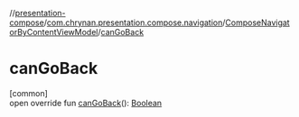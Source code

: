 //[presentation-compose](../../../index.md)/[com.chrynan.presentation.compose.navigation](../index.md)/[ComposeNavigatorByContentViewModel](index.md)/[canGoBack](can-go-back.md)

# canGoBack

[common]\
open override fun [canGoBack](can-go-back.md)(): [Boolean](https://kotlinlang.org/api/latest/jvm/stdlib/kotlin/-boolean/index.html)
